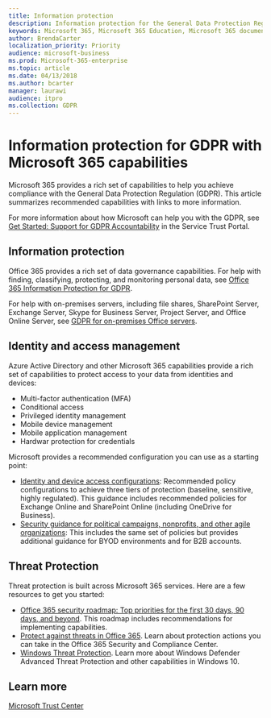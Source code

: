 ```yaml
---
title: Information protection
description: Information protection for the General Data Protection Regulation (GDPR)
keywords: Microsoft 365, Microsoft 365 Education, Microsoft 365 documentation, GDPR
author: BrendaCarter
localization_priority: Priority
audience: microsoft-business
ms.prod: Microsoft-365-enterprise
ms.topic: article
ms.date: 04/13/2018
ms.author: bcarter
manager: laurawi
audience: itpro
ms.collection: GDPR
---
```


# Information protection for GDPR with Microsoft 365 capabilities

Microsoft 365 provides a rich set of capabilities to help you achieve compliance with the General Data Protection Regulation (GDPR). This article summarizes recommended capabilities with links to more information.

For more information about how Microsoft can help you with the GDPR, see [Get Started: Support for GDPR Accountability](https://servicetrust.microsoft.com/ViewPage/GDPRGetStarted) in the Service Trust Portal.

## Information protection

Office 365 provides a rich set of data governance capabilities. For help with finding, classifying, protecting, and monitoring personal data, see [Office 365 Information Protection for GDPR](https://docs.microsoft.com/en-us/office365/enterprise/office-365-information-protection-for-gdpr). 

For help with on-premises servers, including file shares, SharePoint Server, Exchange Server, Skype for Business Server, Project Server, and Office Online Server, see [GDPR for on-premises Office servers](https://docs.microsoft.com/en-us/office365/enterprise/gdpr-for-office-servers). 

## Identity and access management

Azure Active Directory and other Microsoft 365 capabilities provide a rich set of capabilities to protect access to your data from identities and devices:
- Multi-factor authentication (MFA)
- Conditional access
- Privileged identity management
- Mobile device management
- Mobile application management
- Hardwar protection for credentials

Microsoft provides a recommended configuration you can use as a starting point:
- [Identity and device access configurations](../enterprise/identity-device-policies.md): Recommended policy configurations to achieve three tiers of protection (baseline, sensitive, highly regulated). This guidance includes recommended policies for Exchange Online and SharePoint Online (including OneDrive for Business).
- [Security guidance for political campaigns, nonprofits, and other agile organizations](https://docs.microsoft.com/en-us/office365/enterprise/microsoft-security-guidance-for-political-campaigns-nonprofits-and-other-agile-o): This includes the same set of policies but provides additional guidance for BYOD environments and for B2B accounts.


## Threat Protection

Threat protection is built across Microsoft 365 services. Here are a few resources to get you started:
- [Office 365 security roadmap: Top priorities for the first 30 days, 90 days, and beyond](https://support.office.com/en-us/article/Office-365-security-roadmap-Top-priorities-for-the-first-30-days-90-days-and-beyond-28c86a1c-e4dd-4aad-a2a6-c768a21cb352). This roadmap includes recommendations for implementing capabilities. 
- [Protect against threats in Office 365](https://support.office.com/en-us/article/protect-against-threats-in-office-365-b10023f6-f30f-45d3-b3ad-b71aa4aa0d58?ui=en-US&rs=en-US&ad=US). Learn about protection actions you can take in the Office 365 Security and Compliance Center.
- [Windows Threat Protection](https://docs.microsoft.com/en-us/windows/security/threat-protection/). Learn more about Windows Defender Advanced Threat Protection and other capabilities in Windows 10.


## Learn more
[Microsoft Trust Center](https://www.microsoft.com/en-us/TrustCenter/Privacy/gdpr/default.aspx)
